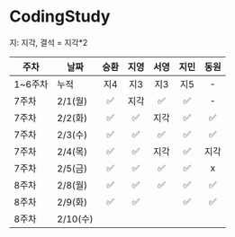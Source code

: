 # CodingStudy
지: 지각, 
결석 = 지각*2

|주차|날짜|승환|지영|서영|지민|동원|
|--------|--------|:-------:|:-------:|:-------:|:-------:|:-------:|
|1~6주차|누적|지4|지3|지3|지5|-|
|7주차|2/1(월)| ✅|지각| ✅| ✅|-|
|7주차|2/2(화)| ✅| ✅|지각| ✅| ✅|
|7주차|2/3(수)|✅|✅|✅|✅|✅|
|7주차|2/4(목)|✅|✅|지각|✅|지각|
|7주차|2/5(금)|✅|✅|✅|✅|x|
|8주차|2/8(월)|✅|✅|✅|✅|✅|
|8주차|2/9(화)|✅|✅||✅|✅|
|8주차|2/10(수)||||||


